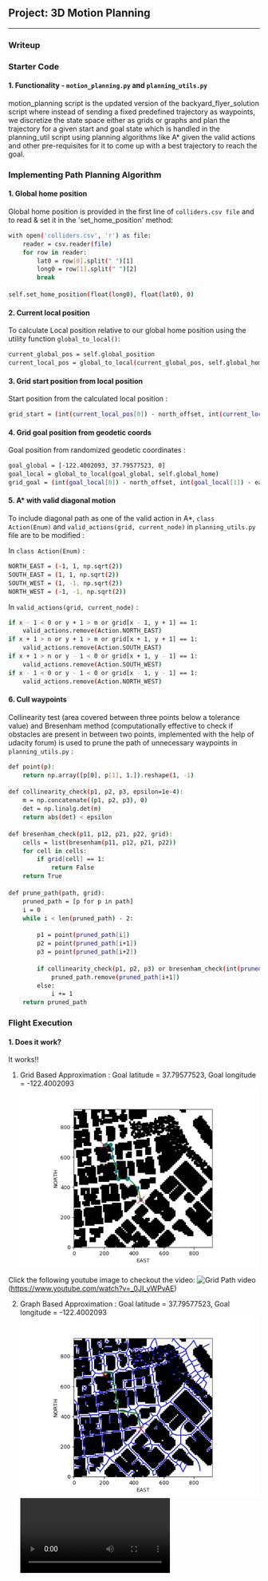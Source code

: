 ## Project: 3D Motion Planning

---
### Writeup

### Starter Code

#### 1. Functionality - `motion_planning.py` and `planning_utils.py`

motion_planning script is the updated version of the backyard_flyer_solution script where instead of sending a fixed predefined trajectory as waypoints, we discretize the state space either as grids or graphs and plan the trajectory for a given start and goal state which is handled in the planning_util script using planning algorithms like A* given the valid actions and other pre-requisites for it to come up with a best trajectory to reach the goal.

### Implementing Path Planning Algorithm

#### 1. Global home position
Global home position is provided in the first line of `colliders.csv file` and to read & set it in the 'set_home_position' method:

```sh
with open('colliders.csv', 'r') as file:
    reader = csv.reader(file)
    for row in reader:
        lat0 = row[0].split(" ")[1]
        long0 = row[1].split(" ")[2]
        break

self.set_home_position(float(long0), float(lat0), 0)
```

#### 2. Current local position
To calculate Local position relative to our global home position using the utility function `global_to_local()`:

```sh
current_global_pos = self.global_position
current_local_pos = global_to_local(current_global_pos, self.global_home)
```

#### 3. Grid start position from local position
Start position from the calculated local position :

```sh
grid_start = (int(current_local_pos[0]) - north_offset, int(current_local_pos[1]) - east_offset)
```

#### 4. Grid goal position from geodetic coords
Goal position from randomized geodetic coordinates :

```sh
goal_global = [-122.4002093, 37.79577523, 0]
goal_local = global_to_local(goal_global, self.global_home)
grid_goal = (int(goal_local[0]) - north_offset, int(goal_local[1]) - east_offset)
```

#### 5. A* with valid diagonal motion
To include diagonal path as one of the valid action in A*, `class Action(Enum)` and `valid_actions(grid, current_node)` in `planning_utils.py` file are to be modified :

In `class Action(Enum)` :

```sh
NORTH_EAST = (-1, 1, np.sqrt(2))
SOUTH_EAST = (1, 1, np.sqrt(2))
SOUTH_WEST = (1, -1, np.sqrt(2))
NORTH_WEST = (-1, -1, np.sqrt(2))
```

In `valid_actions(grid, current_node)` :

```sh
if x - 1 < 0 or y + 1 > m or grid[x - 1, y + 1] == 1:
    valid_actions.remove(Action.NORTH_EAST)
if x + 1 > n or y + 1 > m or grid[x + 1, y + 1] == 1:
    valid_actions.remove(Action.SOUTH_EAST)
if x + 1 > n or y - 1 < 0 or grid[x + 1, y - 1] == 1:
    valid_actions.remove(Action.SOUTH_WEST)
if x - 1 < 0 or y - 1 < 0 or grid[x - 1, y - 1] == 1:
    valid_actions.remove(Action.NORTH_WEST)   
```

#### 6. Cull waypoints 
Collinearity test (area covered between three points below a tolerance value) and Bresenham method (computationally effective to check if obstacles are present in between two points, implemented with the help of udacity forum) is used to prune the path of unnecessary waypoints in `planning_utils.py` :

```sh
def point(p):
    return np.array([p[0], p[1], 1.]).reshape(1, -1)

def collinearity_check(p1, p2, p3, epsilon=1e-4):   
    m = np.concatenate((p1, p2, p3), 0)
    det = np.linalg.det(m)
    return abs(det) < epsilon

def bresenham_check(p11, p12, p21, p22, grid):
    cells = list(bresenham(p11, p12, p21, p22))
    for cell in cells:
        if grid[cell] == 1:
            return False
    return True

def prune_path(path, grid):
    pruned_path = [p for p in path]
    i = 0
    while i < len(pruned_path) - 2:
        
        p1 = point(pruned_path[i])
        p2 = point(pruned_path[i+1])
        p3 = point(pruned_path[i+2])

        if collinearity_check(p1, p2, p3) or bresenham_check(int(pruned_path[i][0]), int(pruned_path[i][1]), int(pruned_path[i+2][0]), int(pruned_path[i+2][1]), grid):#or bresenham_check(p1, p2, p3):
            pruned_path.remove(pruned_path[i+1])
        else:
            i += 1
    return pruned_path
```

### Flight Execution
#### 1. Does it work?
It works!!

1. Grid Based Approximation :
Goal latitude = 37.79577523, Goal longitude = -122.4002093
![Planned Trajectory Image - Grid](./misc/Figure1.png)

Click the following youtube image to checkout the video:
![Grid Path video](https://img.youtube.com/vi/_0JI_yWPvAE/0.jpg)(https://www.youtube.com/watch?v=_0JI_yWPvAE)

2. Graph Based Approximation :
Goal latitude = 37.79577523, Goal longitude = -122.4002093
![Planned Trajectory Image - Graph](./misc/Figure2.png)
![Graph Path video](./misc/Graph_MP.mp4)


